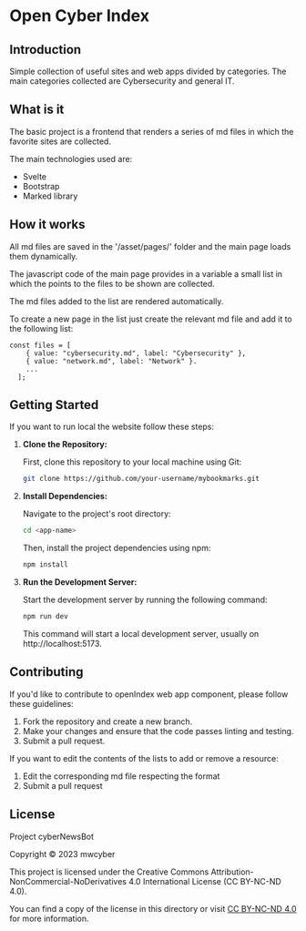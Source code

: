 # Open Cyber Index

## Introduction

Simple collection of useful sites and web apps divided by categories.
The main categories collected are Cybersecurity and general IT.

## What is it

The basic project is a frontend that renders a series of md files in which the favorite sites are collected.

The main technologies used are:
- Svelte
- Bootstrap
- Marked library

## How it works

All md files are saved in the '/asset/pages/' folder and the main page loads them dynamically.

The javascript code of the main page provides in a variable a small list in which the points to the files to be shown are collected.

The md files added to the list are rendered automatically.

To create a new page in the list just create the relevant md file and add it to the following list:

```
const files = [
    { value: "cybersecurity.md", label: "Cybersecurity" },
    { value: "network.md", label: "Network" }.
    ...
  ];
```

## Getting Started

If you want to run local the website follow these steps:

1. **Clone the Repository:**

   First, clone this repository to your local machine using Git:

   ```bash
   git clone https://github.com/your-username/mybookmarks.git
   ```

2. **Install Dependencies:**

   Navigate to the project's root directory:

   ```bash
   cd <app-name>
   ```

   Then, install the project dependencies using npm:

   ```bash
   npm install
   ```

3. **Run the Development Server:**

   Start the development server by running the following command:

   ```bash
   npm run dev
   ```

   This command will start a local development server, usually on http://localhost:5173.

## Contributing

If you'd like to contribute to openIndex web app component, please follow these guidelines:

1. Fork the repository and create a new branch.
2. Make your changes and ensure that the code passes linting and testing.
3. Submit a pull request.

If you want to edit the contents of the lists to add or remove a resource:
1. Edit the corresponding md file respecting the format
2. Submit a pull request

## License
Project cyberNewsBot

Copyright © 2023 mwcyber

This project is licensed under the Creative Commons
Attribution-NonCommercial-NoDerivatives 4.0 International License (CC BY-NC-ND 4.0).

You can find a copy of the license in this directory or visit [CC BY-NC-ND 4.0](https://creativecommons.org/licenses/by-nc-nd/4.0/) for more information.
